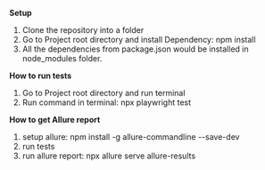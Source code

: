 **Setup** 

1. Clone the repository into a folder
2. Go to Project root directory and install Dependency: npm install
3. All the dependencies from package.json would be installed in node_modules folder.

**How to run tests**
1. Go to Project root directory and run terminal
2. Run command in terminal: npx playwright test 

**How to get Allure report**
1. setup allure: npm install -g allure-commandline --save-dev
2. run tests
3. run allure report: npx allure serve allure-results
